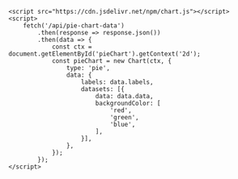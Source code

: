 <!DOCTYPE html>
<html>
<head>
    <title>Pie Chart</title>
</head>
<body>
    <div style="width: 400px; height: 400px;">
        <canvas id="pieChart"></canvas>
    </div>

    <script src="https://cdn.jsdelivr.net/npm/chart.js"></script>
    <script>
        fetch('/api/pie-chart-data')
            .then(response => response.json())
            .then(data => {
                const ctx = document.getElementById('pieChart').getContext('2d');
                const pieChart = new Chart(ctx, {
                    type: 'pie',
                    data: {
                        labels: data.labels,
                        datasets: [{
                            data: data.data,
                            backgroundColor: [
                                'red',
                                'green',
                                'blue',
                            ],
                        }],
                    },
                });
            });
    </script>
</body>
</html>
